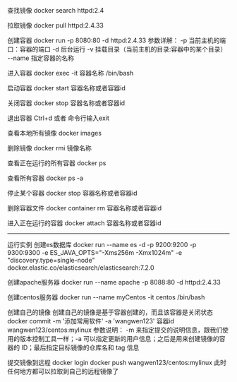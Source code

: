 查找镜像
docker search httpd:2.4

拉取镜像
docker pull httpd:2.4.33

创建容器
docker run -p 8080:80 -d httpd:2.4.33
参数详解：
    -p 当前主机的端口：容器的端口
    -d 后台运行
    -v 挂载目录（当前主机的目录:容器中的某个目录）
    --name 指定容器的名称

进入容器
docker exec -it 容器名称 /bin/bash

启动容器
docker start 容器名称或者容器id

关闭容器
docker stop 容器名称或者容器id

退出容器
Ctrl+d 或者 命令行输入exit

查看本地所有镜像
docker images

删除镜像
docker rmi 镜像名称

查看正在运行的所有容器
docker ps

查看所有容器
docker ps -a

停止某个容器
docker stop 容器名称或者容器id

删除容器文件
docker container rm 容器名称或者容器id

进入正在运行的容器
docker attach 容器名称或者容器id

--------------------------------------------------------------------------
运行实例
创建es数据库
docker run --name es -d -p 9200:9200 -p 9300:9300 -e ES_JAVA_OPTS="-Xms256m -Xmx1024m" -e "discovery.type=single-node" docker.elastic.co/elasticsearch/elasticsearch:7.2.0

创建apache服务器
docker run --name apache -p 8088:80 -d httpd:2.4.33

创建centos服务器
docker run --name myCentos -it centos /bin/bash

创建自己的镜像
创建自己的镜像是基于容器创建的，而且该容器是关闭状态
docker commit -m '添加常用软件' -a 'wangwen123' 容器id wangwen123/centos:mylinux
参数说明：
-m 来指定提交的说明信息，跟我们使用的版本控制工具一样；-a 可以指定更新的用户信息；之后是用来创建镜像的容器的 ID；最后指定目标镜像的仓库名和 tag 信息

提交镜像到远程
docker login
docker push wangwen123/centos:mylinux
此时任何地方都可以拉取到自己的远程镜像了
